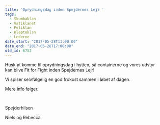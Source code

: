 ```yaml
---
title: 'Oprydningsdag inden Spejdernes Lejr '
tags:
  - Skumbaklan
  - Vatiklanet
  - Peliklan
  - Kleptoklan
  - Lederne
date_start: "2017-05-28T11:00:00"
date_end: "2017-05-28T17:00:00"
old_id: 6752
---
```

Husk at komme til oprydningsdag i hytten, så containerne og vores udstyr kan blive Fit for Fight inden Spejdernes Lejr!&nbsp;

Vi spiser selvfølgelig en god frokost sammen i løbet af dagen.&nbsp;

Mere info følger.&nbsp;

&nbsp;

Spejderhilsen&nbsp;

Niels og Rebecca&nbsp;